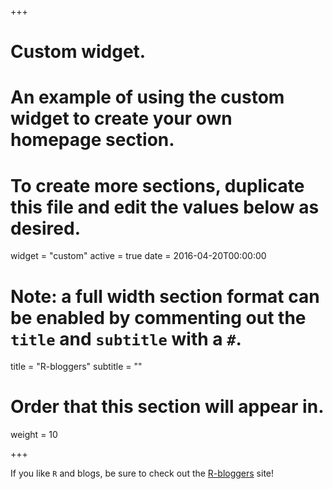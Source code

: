 +++
# Custom widget.
# An example of using the custom widget to create your own homepage section.
# To create more sections, duplicate this file and edit the values below as desired.
widget = "custom"
active = true
date = 2016-04-20T00:00:00

# Note: a full width section format can be enabled by commenting out the `title` and `subtitle` with a `#`.
title = "R-bloggers"
subtitle = ""

# Order that this section will appear in.
weight = 10

+++

If you like `R` and blogs, be sure to check out the 
[R-bloggers](https://www.r-bloggers.com/) site!
